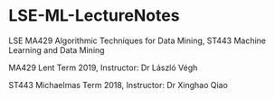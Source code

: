 # LSE-ML-LectureNotes
LSE MA429 Algorithmic Techniques for Data Mining, ST443 Machine Learning and Data Mining

MA429 Lent Term 2019, Instructor: Dr László Végh

ST443 Michaelmas Term 2018, Instructor: Dr Xinghao Qiao
